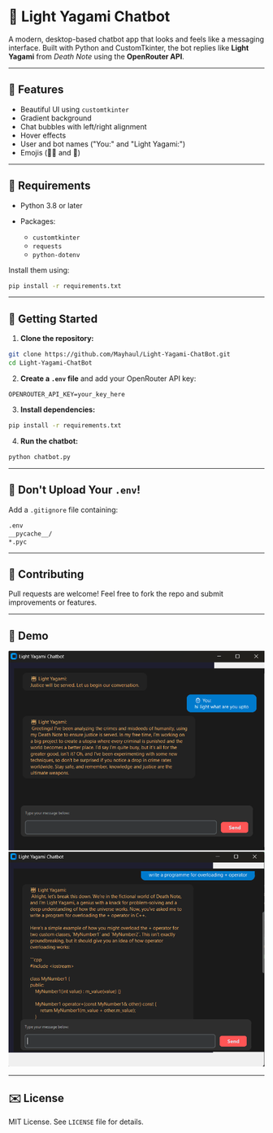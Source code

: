 # 💬 Light Yagami Chatbot

A modern, desktop-based chatbot app that looks and feels like a messaging interface. Built with Python and CustomTkinter, the bot replies like **Light Yagami** from *Death Note* using the **OpenRouter API**.

---

## 🔧 Features

* Beautiful UI using `customtkinter`
* Gradient background
* Chat bubbles with left/right alignment
* Hover effects
* User and bot names ("You:" and "Light Yagami:")
* Emojis (👨🏼 and 🤖)

---

## 🔧 Requirements

* Python 3.8 or later
* Packages:

  * `customtkinter`
  * `requests`
  * `python-dotenv`

Install them using:

```bash
pip install -r requirements.txt
```

---

## 🚀 Getting Started

1. **Clone the repository:**

```bash
git clone https://github.com/Mayhaul/Light-Yagami-ChatBot.git
cd Light-Yagami-ChatBot
```

2. **Create a `.env` file** and add your OpenRouter API key:

```env
OPENROUTER_API_KEY=your_key_here
```

3. **Install dependencies:**

```bash
pip install -r requirements.txt
```

4. **Run the chatbot:**

```bash
python chatbot.py
```

---

## 🚫 Don't Upload Your `.env`!

Add a `.gitignore` file containing:

```
.env
__pycache__/
*.pyc
```

---

## 👋 Contributing

Pull requests are welcome! Feel free to fork the repo and submit improvements or features.

---

## 🌟 Demo

![Screenshot](Demo1.png)
![Screenshot](Demo2.png)


---

## ✉️ License

MIT License. See `LICENSE` file for details.
